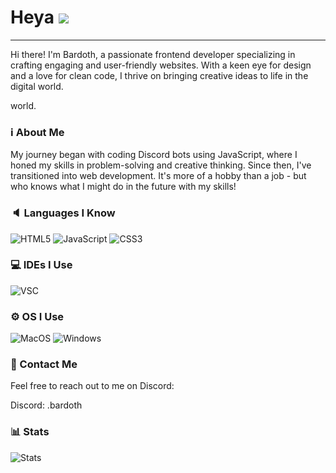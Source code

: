 # Heya ![](https://cdn.discordapp.com/emojis/851511871773212694.webp?size=40&quality=lossless)
<hr>

Hi there! I'm Bardoth, a passionate frontend developer specializing in crafting engaging and user-friendly websites. With a keen eye for design and a love for clean code, I thrive on bringing creative ideas to life in the digital world.

world.

### ℹ️ About Me

My journey began with coding Discord bots using JavaScript, where I honed my skills in problem-solving and creative thinking. Since then, I've transitioned into web development. It's more of a hobby than a job - but who knows what I might do in the future with my skills!

### 🔈 Languages I Know

![HTML5](https://img.shields.io/badge/html5-%23E34F26.svg?style=for-the-badge&logo=html5&logoColor=white)
![JavaScript](https://img.shields.io/badge/javascript-%23323330.svg?style=for-the-badge&logo=javascript&logoColor=%23F7DF1E)
![CSS3](https://img.shields.io/badge/CSS3-1572B6?style=for-the-badge&logo=css3&logoColor=white)

### 💻 IDEs I Use

![VSC](https://img.shields.io/badge/Visual_Studio_Code-0078D4?style=for-the-badge&logo=visual%20studio%20code&logoColor=white)

### ⚙️ OS I Use 

![MacOS](https://img.shields.io/badge/mac%20os-000000?style=for-the-badge&logo=apple&logoColor=white)
![Windows](https://img.shields.io/badge/Windows-0078D6?style=for-the-badge&logo=windows&logoColor=white)

### 📧 Contact Me

Feel free to reach out to me on Discord:

Discord: .bardoth

### 📊 Stats 

![Stats](https://github-readme-stats.vercel.app/api?username=BardothWeb&theme=dark)


